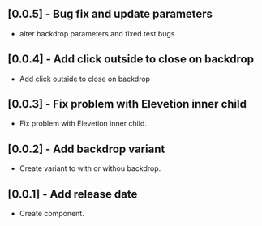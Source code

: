 ## [0.0.5] - Bug fix and update parameters

* alter backdrop parameters and fixed test bugs
## [0.0.4] - Add click outside to close on backdrop

* Add click outside to close on backdrop

## [0.0.3] - Fix problem with Elevetion inner child

* Fix problem with Elevetion inner child.

## [0.0.2] - Add backdrop variant

* Create variant to with or withou backdrop.

## [0.0.1] - Add release date

* Create component.